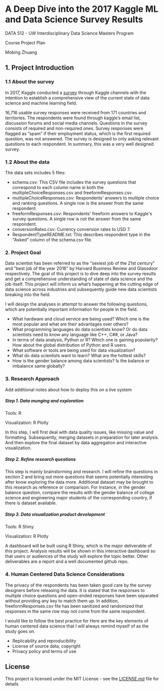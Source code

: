 # A Deep Dive into the 2017 Kaggle ML and Data Science Survey Results


DATA 512 - UW Interdisciplinary Data Science Masters Program

Course Project Plan

Mobing Zhuang


## 1. Project Introduction

### 1.1 About the survey

In 2017, Kaggle conducted a [survey](https://www.kaggle.com/kaggle/kaggle-survey-2017) through Kaggle channels with the intention to establish a comprehensive view of the current state of data science and machine learning field.

16,716 usable survey responses were received from 171 countries and territories. The respondents were found through kaggle’s email list, discussion forums and social media channels. Questions in the survey consists of required and non-required ones. Survey responses were flagged as “spam” if their employment status, which is the first required question, was not answered. The survey is designed to only asking relevant questions to each respondent. In summary, this was a very well designed survey.

### 1.2 About the data

The data sets includes 5 files:

- schema.csv: This CSV file includes the survey questions that correspond to each column name in both the multipleChoiceResponses.csv and freeformResponses.csv.
- multipleChoiceResponses.csv: Respondents' answers to multiple choice and ranking questions. A single row is the answer from the same respondent.
- freeformResponses.csv: Respondents' freeform answers to Kaggle's survey questions. A single row is not the answer from the same respondent.
- conversionRates.csv: Currency conversion rates to USD 7.
- RespondentTypeREADME.txt: This describes respondent type in the "Asked" column of the schema.csv file.

### 2. Project Goal

Data scientist has been referred to as the "sexiest job of the 21st century" and "best job of the year 2016" by Harvard Business Review and Glassdoor respectively. The goal of this project is to dive deep into the survey results and get a comprehensive understanding of state of data science and the job itself. This project will inform us what’s happening at the cutting edge of data science across industries and subsequently guide new data scientists breaking into the field.

I will design the analyses in attempt to answer the following questions, which are potentially important information for people in the field.

- What hardware and cloud service are being used? Which one is the most popular and what are their advantages over others?
- What programming languages do data scientists know? Or do data scientists need to know any language like C++, C##, or Java?
- In terms of data analysis, Python or R? Which one is gaining popularity? How about the global distribution of Python and R users.
- What software or tools are being used for data visualization?
- What do data scientists want to learn? What are the hottest skills?
- How is the gender balance among data scientists? Is the balance or imbalance same globally?

### 3. Research Approach

Add additional notes about how to deploy this on a live system

##### Step 1. Data munging and exploration
Tools: R

Visualization: R Plotly

In this step, I will first deal with data quality issues, like missing value and formatting. Subsequently, merging datasets in preparation for later analysis. And then explore the final dataset by data aggregation and interactive visualization.

##### Step 2. Refine research questions

This step is mainly brainstorming and research. I will refine the questions in section 2 and bring out more questions that seems potentially interesting after know exploring the data more. Additional dataset may be brought to this research as reference or comparison. For instance, in the gender balance question, compare the results with the gender balance of college science and engineering major students of the corresponding country, if there is dataset available.

##### Step 3. Data visualization product development
Tools: R Shiny

Visualization: R Plotly

A dashboard will be built using R Shiny, which is the major deliverable of this project. Analysis results will be shown in this interactive dashboard so that users or audiences of the study will explore the topic better. Other deliverables are a report and a well documented github repo.

### 4. Human Centered Data Science Considerations

The privacy of the respondents has been taken good care by the survey designers before releasing the data. It is stated that the responses to multiple choice questions and open-ended responses have been separated without providing any key to match them up. In addition, freeformResponses.csv file has been sanitized and randomized that responses in the same row may not come from the same respondent.

I would like to follow the best practice for Here are the key elements of human centered data science that I will always remind myself of as the study goes on.

- Replicability and reproducibility
- License of source data,  copyright
- Privacy policy and terms of use


## License

This project is licensed under the MIT License - see the [LICENSE.md](LICENSE.md) file for details
